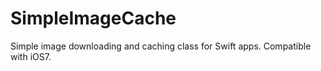 SimpleImageCache
================

Simple image downloading and caching class for Swift apps. Compatible with iOS7.
